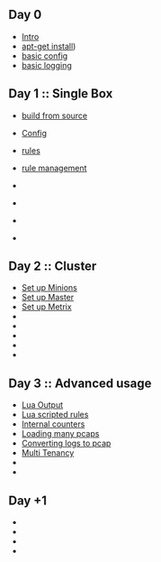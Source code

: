 
## Day 0

 * [Intro]()
 * [apt-get install](/suricata/day_intro/AptGetInstall.md))
 * [basic config]()
 * [basic logging]()

## Day 1 :: Single Box

 * [build from source](/suricata/day_1/BuildFromSource.md)

 * [Config]()
 * [rules]()
 * [rule management](/suricata/day_1/RuleManagement.md)
 * []()
 * []()
 * []()
 * []()

## Day 2 :: Cluster

* [Set up Minions](/suricata/day_2/SetUpMinions.md)
* [Set up Master](/suricata/day_2/SetUpMaster.md)
* [Set up Metrix](/suricata/day_2/SetUpMetrics.md)
* []()
* []()
* []()
* []()
* []()



## Day 3 :: Advanced usage

* [Lua Output](/suricata/day_3/LuaOutput.md)
* [Lua scripted rules](/suricata/day_3/LuaRules.md)
* [Internal counters](/suricata/day_3/DumpCounters.md)
* [Loading many pcaps]()
* [Converting logs to pcap](/suricata/day_3/Eve2Pcap.md)
* [Multi Tenancy](/suricata/day_3/MultiTenancy.md)
* []()
* []()

## Day +1

* []()
* []()
* []()
* []()
